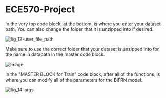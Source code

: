 # ECE570-Project

In the very top code block, at the bottom, is where you enter your dataset path.
You can also change the folder that it is unzipped into if desired.

![fig_12-user_file_path](https://github.com/user-attachments/assets/da974df6-b773-40f0-97e3-2a5cc34dc9ea)

Make sure to use the correct folder that your dataset is unzipped into for the name in datapath in the master code block.

![image](https://github.com/user-attachments/assets/69002a4b-693e-432b-9ad6-b80fae008e72)

In the "MASTER BLOCK for Train" code block, after all of the functions, is where you can modify all of the parameters for the BiFRN model.

![fig_14-args](https://github.com/user-attachments/assets/099ee412-6fb6-4fab-a5bf-8cf9a964cb05)

